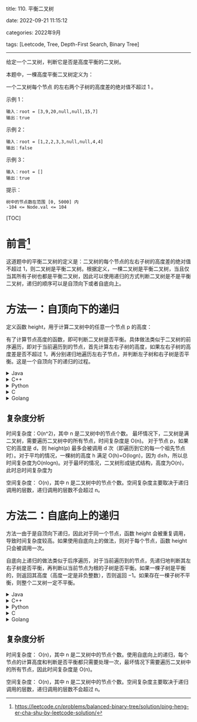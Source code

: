 title: 110. 平衡二叉树

date: 2022-09-21 11:15:12

categories: 2022年9月

tags: [Leetcode, Tree, Depth-First Search, Binary Tree]


---

给定一个二叉树，判断它是否是高度平衡的二叉树。




<!-- more -->


本题中，一棵高度平衡二叉树定义为：

一个二叉树每个节点 的左右两个子树的高度差的绝对值不超过 1 。

示例 1：

    输入：root = [3,9,20,null,null,15,7]
    输出：true

示例 2：

    输入：root = [1,2,2,3,3,null,null,4,4]
    输出：false

示例 3：

    输入：root = []
    输出：true

提示：

    树中的节点数在范围 [0, 5000] 内
    -104 <= Node.val <= 104



[TOC]

# 前言[^1]

这道题中的平衡二叉树的定义是：二叉树的每个节点的左右子树的高度差的绝对值不超过 1，则二叉树是平衡二叉树。根据定义，一棵二叉树是平衡二叉树，当且仅当其所有子树也都是平衡二叉树，因此可以使用递归的方式判断二叉树是不是平衡二叉树，递归的顺序可以是自顶向下或者自底向上。

# 方法一：自顶向下的递归

定义函数 height，用于计算二叉树中的任意一个节点 p 的高度：

有了计算节点高度的函数，即可判断二叉树是否平衡。具体做法类似于二叉树的前序遍历，即对于当前遍历到的节点，首先计算左右子树的高度，如果左右子树的高度差是否不超过
1，再分别递归地遍历左右子节点，并判断左子树和右子树是否平衡。这是一个自顶向下的递归的过程。

<details>
    <summary>Java</summary>

```
class Solution {
    public boolean isBalanced(TreeNode root) {
        if (root == null) {
            return true;
        } else {
            return Math.abs(height(root.left) - height(root.right)) <= 1 && isBalanced(root.left) && isBalanced(root.right);
        }
    }

    public int height(TreeNode root) {
        if (root == null) {
            return 0;
        } else {
            return Math.max(height(root.left), height(root.right)) + 1;
        }
    }
}

```

</details>
<details>
    <summary>C++</summary>

    class Solution {
        public boolean isBalanced(TreeNode root) {
            if (root == null) {
                return true;
            } else {
                return Math.abs(height(root.left) - height(root.right)) <= 1 && isBalanced(root.left) && isBalanced(root.right);
            }
        }

        public int height(TreeNode root) {
            if (root == null) {
                return 0;
            } else {
                return Math.max(height(root.left), height(root.right)) + 1;
            }
        }
    }

</details>
<details>
    <summary>Python</summary>

```
class Solution:
    def isBalanced(self, root: TreeNode) -> bool:
        def height(root: TreeNode) -> int:
            if not root:
                return 0
            return max(height(root.left), height(root.right)) + 1

        if not root:
            return True
        return abs(height(root.left) - height(root.right)) <= 1 and self.isBalanced(root.left) and self.isBalanced(root.right)

```

</details>

<details>
    <summary>C</summary>

    int height(struct TreeNode* root) {
        if (root == NULL) {
            return 0;
        } else {
            return fmax(height(root->left), height(root->right)) + 1;
        }
    }

    bool isBalanced(struct TreeNode* root) {
        if (root == NULL) {
            return true;
        } else {
            return fabs(height(root->left) - height(root->right)) <= 1 && isBalanced(root->left) && isBalanced(root->right);
        }
    }

</details>

<details>
    <summary>Golang</summary>

```
func isBalanced(root *TreeNode) bool {
    if root == nil {
        return true
    }
    return abs(height(root.Left) - height(root.Right)) <= 1 && isBalanced(root.Left) && isBalanced(root.Right)
}

func height(root *TreeNode) int {
    if root == nil {
        return 0
    }
    return max(height(root.Left), height(root.Right)) + 1
}

func max(x, y int) int {
    if x > y {
        return x
    }
    return y
}

func abs(x int) int {
    if x < 0 {
        return -1 * x
    }
    return x
}

```

</details>

## 复杂度分析

时间复杂度：O(n^2)，其中 n 是二叉树中的节点个数。
最坏情况下，二叉树是满二叉树，需要遍历二叉树中的所有节点，时间复杂度是 O(n)。
对于节点 p，如果它的高度是 d，则 height(p) 最多会被调用 d 次（即遍历到它的每一个祖先节点时）。对于平均的情况，一棵树的高度 h 满足
O(h)=O(logn)，因为 d≤h，所以总时间复杂度为O(nlogn)。对于最坏的情况，二叉树形成链式结构，高度为O(n)，此时总时间复杂度为

空间复杂度：
O(n)，其中 n 是二叉树中的节点个数。空间复杂度主要取决于递归调用的层数，递归调用的层数不会超过 n。

# 方法二：自底向上的递归

方法一由于是自顶向下递归，因此对于同一个节点，函数
height 会被重复调用，导致时间复杂度较高。如果使用自底向上的做法，则对于每个节点，函数
height 只会被调用一次。

自底向上递归的做法类似于后序遍历，对于当前遍历到的节点，先递归地判断其左右子树是否平衡，再判断以当前节点为根的子树是否平衡。如果一棵子树是平衡的，则返回其高度（高度一定是非负整数），否则返回 −1。如果存在一棵子树不平衡，则整个二叉树一定不平衡。

<details>
    <summary>Java</summary>

```
class Solution {
    public boolean isBalanced(TreeNode root) {
        return height(root) >= 0;
    }

    public int height(TreeNode root) {
        if (root == null) {
            return 0;
        }
        int leftHeight = height(root.left);
        int rightHeight = height(root.right);
        if (leftHeight == -1 || rightHeight == -1 || Math.abs(leftHeight - rightHeight) > 1) {
            return -1;
        } else {
            return Math.max(leftHeight, rightHeight) + 1;
        }
    }
}

```

</details>
<details>
    <summary>C++</summary>

    class Solution {
    public:
        int height(TreeNode* root) {
            if (root == NULL) {
                return 0;
            }
            int leftHeight = height(root->left);
            int rightHeight = height(root->right);
            if (leftHeight == -1 || rightHeight == -1 || abs(leftHeight - rightHeight) > 1) {
                return -1;
            } else {
                return max(leftHeight, rightHeight) + 1;
            }
        }

        bool isBalanced(TreeNode* root) {
            return height(root) >= 0;
        }
    };

</details>
<details>
    <summary>Python</summary>

    class Solution {
    public:
        int height(TreeNode* root) {
            if (root == NULL) {
                return 0;
            }
            int leftHeight = height(root->left);
            int rightHeight = height(root->right);
            if (leftHeight == -1 || rightHeight == -1 || abs(leftHeight - rightHeight) > 1) {
                return -1;
            } else {
                return max(leftHeight, rightHeight) + 1;
            }
        }

        bool isBalanced(TreeNode* root) {
            return height(root) >= 0;
        }
    };

</details>

<details>
    <summary>C</summary>

    int height(struct TreeNode* root) {
        if (root == NULL) {
            return 0;
        }
        int leftHeight = height(root->left);
        int rightHeight = height(root->right);
        if (leftHeight == -1 || rightHeight == -1 || fabs(leftHeight - rightHeight) > 1) {
            return -1;
        } else {
            return fmax(leftHeight, rightHeight) + 1;
        }
    }

    bool isBalanced(struct TreeNode* root) {
        return height(root) >= 0;
    }

</details>

<details>
    <summary>Golang</summary>

```
func isBalanced(root *TreeNode) bool {
    return height(root) >= 0
}

func height(root *TreeNode) int {
    if root == nil {
        return 0
    }
    leftHeight := height(root.Left)
    rightHeight := height(root.Right)
    if leftHeight == -1 || rightHeight == -1 || abs(leftHeight - rightHeight) > 1 {
        return -1
    }
    return max(leftHeight, rightHeight) + 1
}

func max(x, y int) int {
    if x > y {
        return x
    }
    return y
}

func abs(x int) int {
    if x < 0 {
        return -1 * x
    }
    return x
}

```

</details>

## 复杂度分析

时间复杂度：
O(n)，其中
n 是二叉树中的节点个数。使用自底向上的递归，每个节点的计算高度和判断是否平衡都只需要处理一次，最坏情况下需要遍历二叉树中的所有节点，因此时间复杂度是
O(n)。

空间复杂度：
O(n)，其中 n 是二叉树中的节点个数。空间复杂度主要取决于递归调用的层数，递归调用的层数不会超过 n。

[^1]: <https://leetcode.cn/problems/balanced-binary-tree/solution/ping-heng-er-cha-shu-by-leetcode-solution/>

